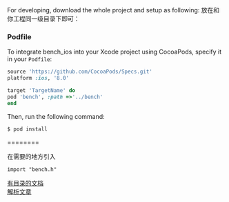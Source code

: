For developing, download the whole project and setup as following:
放在和你工程同一级目录下即可：

### Podfile

To integrate bench_ios into your Xcode project using CocoaPods, specify it in your `Podfile`:

```ruby
source 'https://github.com/CocoaPods/Specs.git'
platform :ios, '8.0'

target 'TargetName' do
pod 'bench', :path =>'../bench'
end
```

Then, run the following command:

```bash
$ pod install
```
========  

在需要的地方引入

```
import "bench.h"
```
[有目录的文档](https://gwh111.github.io/2019/10/11/bench-ios/)  
[解析文章](https://blog.csdn.net/gwh111/article/details/100700830)   

